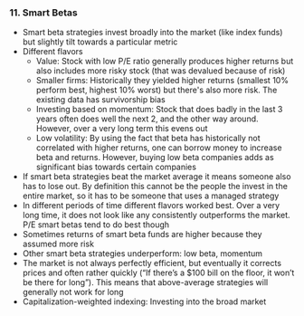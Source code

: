 ### 11. Smart Betas

* Smart beta strategies invest broadly into the market (like index funds) but slightly tilt towards a particular metric
* Different flavors
    * Value: Stock with low P/E ratio generally produces higher returns but also includes more risky stock (that was devalued because of risk)
    * Smaller firms: Historically they yielded higher returns (smallest 10% perform best, highest 10% worst) but there's also more risk. The existing data has survivorship bias
    * Investing based on momentum: Stock that does badly in the last 3 years often does well the next 2, and the other way around. However, over a very long term this evens out
    * Low volatility: By using the fact that beta has historically not correlated with higher returns, one can borrow money to increase beta and returns. However, buying low beta companies adds as significant bias towards certain companies
* If smart beta strategies beat the market average it means someone also has to lose out. By definition this cannot be the people the invest in the entire market, so it has to be someone that uses a managed strategy
* In different periods of time different flavors worked best. Over a very long time, it does not look like any consistently outperforms the market. P/E smart betas tend to do best though
* Sometimes returns of smart beta funds are higher because they assumed more risk
* Other smart beta strategies underperform: low beta, momentum
* The market is not always perfectly efficient, but eventually it corrects prices and often rather quickly (“If there’s a $100 bill on the floor, it won’t be there for long”). This means that above-average strategies will generally not work for long
* Capitalization-weighted indexing: Investing into the broad market
